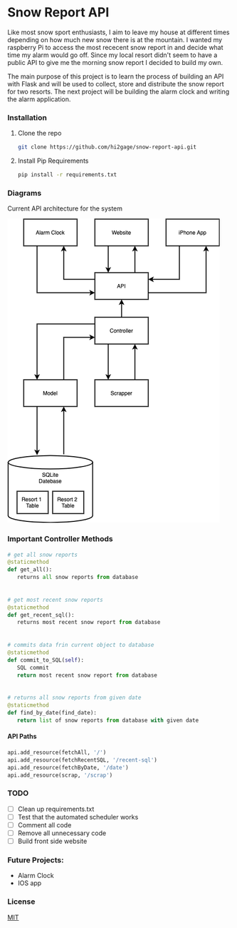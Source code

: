 # Snow Report API

Like most snow sport enthusiasts, I aim to leave my house at different times depending on how much new snow there is at the mountain.
I wanted my raspberry Pi to access the most rececent snow report in and decide what time my alarm would go off. Since my local resort didn't seem to have a public API to give me the morning snow report I decided to build my own.

The main purpose of this project is to learn the process of building an API with Flask and will be used to collect, store and distribute the snow report for two resorts. The next project will be building the alarm clock and writing the alarm application. 

### Installation

1. Clone the repo
   ```bash
   git clone https://github.com/hi2gage/snow-report-api.git
   ```
2. Install Pip Requirements
   ```bash
   pip install -r requirements.txt
   ```

### Diagrams
Current API architecture for the system

![alt text](https://github.com/hi2gage/snow-report-api/blob/main/diagrams/main-layout.png)

### Important Controller Methods
```python
# get all snow reports
@staticmethod
def get_all():
   returns all snow reports from database


# get most recent snow reports
@staticmethod
def get_recent_sql():
   returns most recent snow report from database


# commits data frin current object to database
@staticmethod
def commit_to_SQL(self):
   SQL commit
   return most recent snow report from database


# returns all snow reports from given date
@staticmethod
def find_by_date(find_date):
   return list of snow reports from database with given date
```

#### API Paths
```python
api.add_resource(fetchAll, '/')
api.add_resource(fetchRecentSQL, '/recent-sql')
api.add_resource(fetchByDate, '/date')
api.add_resource(scrap, '/scrap')
```



### TODO
- [ ] Clean up requirements.txt
- [ ] Test that the automated scheduler works
- [ ] Comment all code
- [ ] Remove all unnecessary code
- [ ] Build front side website

### Future Projects:
* Alarm Clock
* IOS app

### License
[MIT](https://choosealicense.com/licenses/mit/)


